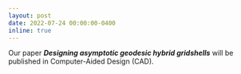 ```yaml
---
layout: post
date: 2022-07-24 00:00:00-0400
inline: true
---
```


Our paper ***Designing asymptotic geodesic hybrid gridshells*** will be published in Computer-Aided Design (CAD).
